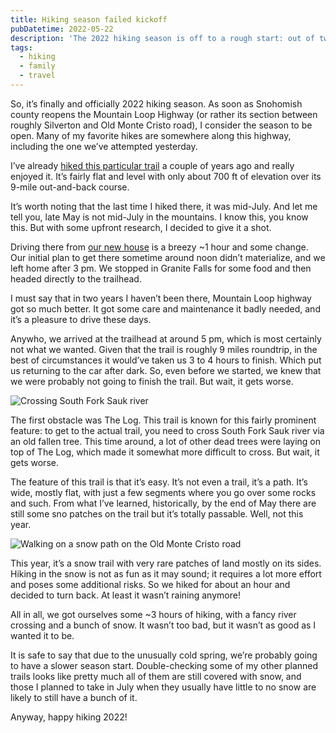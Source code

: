 ```yaml
---
title: Hiking season failed kickoff
pubDatetime: 2022-05-22
description: 'The 2022 hiking season is off to a rough start: out of two hikes we attempted as a family, one ended with an impassable road about two miles prior to the trailhead, and the second one… well, let’s just say that we had to turn back sooner than expected.'
tags:
  - hiking
  - family
  - travel
---
```


So, it’s finally and officially 2022 hiking season. As soon as Snohomish county reopens the Mountain Loop Highway (or rather its section between roughly Silverton and Old Monte Cristo road), I consider the season to be open. Many of my favorite hikes are somewhere along this highway, including the one we’ve attempted yesterday.

I’ve already [hiked this particular trail](/blog/monte-cristo-ghost-town-trail) a couple of years ago and really enjoyed it. It’s fairly flat and level with only about 700 ft of elevation over its 9-mile out-and-back course.

It’s worth noting that the last time I hiked there, it was mid-July. And let me tell you, late May is not mid-July in the mountains. I know this, you know this. But with some upfront research, I decided to give it a shot.

Driving there from [our new house](/blog/weekly-update-4) is a breezy ~1 hour and some change. Our initial plan to get there sometime around noon didn’t materialize, and we left home after 3 pm. We stopped in Granite Falls for some food and then headed directly to the trailhead.

I must say that in two years I haven’t been there, Mountain Loop highway got so much better. It got some care and maintenance it badly needed, and it’s a pleasure to drive these days.

Anywho, we arrived at the trailhead at around 5 pm, which is most certainly not what we wanted. Given that the trail is roughly 9 miles roundtrip, in the best of circumstances it would’ve taken us 3 to 4 hours to finish. Which put us returning to the car after dark. So, even before we started, we knew that we were probably not going to finish the trail. But wait, it gets worse.

![Crossing South Fork Sauk river](assets/blog/posts/hiking-season-failed-kickoff/6d15d0821bc7c449d6e45f7ded3c5d7ceedfab20-3024x4032.avif)

The first obstacle was The Log. This trail is known for this fairly prominent feature: to get to the actual trail, you need to cross South Fork Sauk river via an old fallen tree. This time around, a lot of other dead trees were laying on top of The Log, which made it somewhat more difficult to cross. But wait, it gets worse.

The feature of this trail is that it’s easy. It’s not even a trail, it’s a path. It’s wide, mostly flat, with just a few segments where you go over some rocks and such. From what I’ve learned, historically, by the end of May there are still some sno patches on the trail but it’s totally passable. Well, not this year.

![Walking on a snow path on the Old Monte Cristo road](assets/blog/posts/hiking-season-failed-kickoff/1f0d9bb5405b2b05b59900dc15cbdcda75d7f2cc-3024x4032.avif)

This year, it’s a snow trail with very rare patches of land mostly on its sides. Hiking in the snow is not as fun as it may sound; it requires a lot more effort and poses some additional risks. So we hiked for about an hour and decided to turn back. At least it wasn’t raining anymore!

All in all, we got ourselves some ~3 hours of hiking, with a fancy river crossing and a bunch of snow. It wasn’t too bad, but it wasn’t as good as I wanted it to be.

It is safe to say that due to the unusually cold spring, we’re probably going to have a slower season start. Double-checking some of my other planned trails looks like pretty much all of them are still covered with snow, and those I planned to take in July when they usually have little to no snow are likely to still have a bunch of it.

Anyway, happy hiking 2022!
